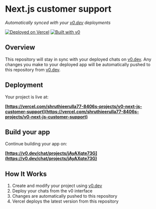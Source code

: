 # Next.js customer support

*Automatically synced with your [v0.dev](https://v0.dev) deployments*

[![Deployed on Vercel](https://img.shields.io/badge/Deployed%20on-Vercel-black?style=for-the-badge&logo=vercel)](https://vercel.com/shruthieerulla77-8406s-projects/v0-next-js-customer-support)
[![Built with v0](https://img.shields.io/badge/Built%20with-v0.dev-black?style=for-the-badge)](https://v0.dev/chat/projects/jAyAXqte73G)

## Overview

This repository will stay in sync with your deployed chats on [v0.dev](https://v0.dev).
Any changes you make to your deployed app will be automatically pushed to this repository from [v0.dev](https://v0.dev).

## Deployment

Your project is live at:

**[https://vercel.com/shruthieerulla77-8406s-projects/v0-next-js-customer-support](https://vercel.com/shruthieerulla77-8406s-projects/v0-next-js-customer-support)**

## Build your app

Continue building your app on:

**[https://v0.dev/chat/projects/jAyAXqte73G](https://v0.dev/chat/projects/jAyAXqte73G)**

## How It Works

1. Create and modify your project using [v0.dev](https://v0.dev)
2. Deploy your chats from the v0 interface
3. Changes are automatically pushed to this repository
4. Vercel deploys the latest version from this repository
